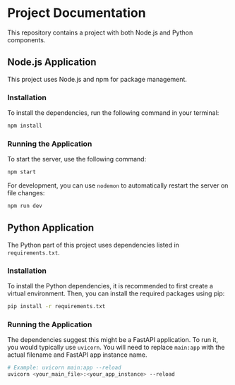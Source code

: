 # Project Documentation

This repository contains a project with both Node.js and Python components.

## Node.js Application

This project uses Node.js and npm for package management.

### Installation

To install the dependencies, run the following command in your terminal:

```bash
npm install
```

### Running the Application

To start the server, use the following command:

```bash
npm start
```

For development, you can use `nodemon` to automatically restart the server on file changes:

```bash
npm run dev
```

## Python Application

The Python part of this project uses dependencies listed in `requirements.txt`.

### Installation

To install the Python dependencies, it is recommended to first create a virtual environment. Then, you can install the required packages using pip:

```bash
pip install -r requirements.txt
```

### Running the Application

The dependencies suggest this might be a FastAPI application. To run it, you would typically use `uvicorn`. You will need to replace `main:app` with the actual filename and FastAPI app instance name.

```bash
# Example: uvicorn main:app --reload
uvicorn <your_main_file>:<your_app_instance> --reload
```